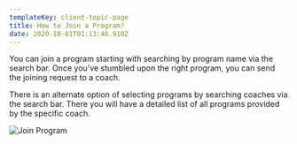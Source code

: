 ```yaml
---
templateKey: client-topic-page
title: How to Join a Program?
date: 2020-10-01T01:13:40.910Z
---
```

You can join a program starting with searching by program name via the search bar. Once you’ve stumbled upon the right program, you can send the joining request to a coach. 

There is an alternate option of selecting programs by searching coaches via the search bar. There you will have a detailed list of all programs provided by the specific coach.

![Join Program](/img/join-program.jpg "Join Program")
